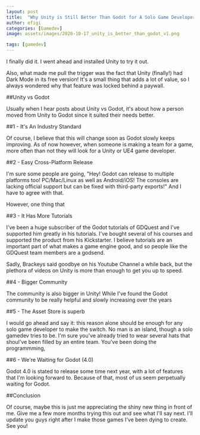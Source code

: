 ```yaml
---
layout: post
title:  "Why Unity is Still Better Than Godot for A Solo Game Developer"
author: efigi
categories: [Gamedev]
image: assets/images/2020-10-17_unity_is_better_than_godot_v1.png

tags: [gamedev]
---
```


I finally did it. I went ahead and installed Unity to try it out.

Also, what made me pull the trigger was the fact that Unity (finally!) had Dark Mode in its free version! It's a small thing that adds a lot of value, so I always wondered why that feature was locked behind a paywall.

##Unity vs Godot

Usually when I hear posts about Unity vs Godot, it's about how a person moved from Unity to Godot since it suited their needs better.

##1 - It's An Industry Standard

Of course, I believe that this will change soon as Godot slowly keeps improving. As of now however, when someone is making a team for a game, more often than not they will look for a Unity or UE4 game developer.

##2 - Easy Cross-Platform Release

I'm sure some people are going, "Hey! Godot can release to multiple platforms too! PC/Mac/Linux as well as Android/iOS! The consoles are lacking official support but can be fixed with third-party exports!" And I have to agree with that.

However, one thing that

##3 - It Has More Tutorials

I've been a huge subscriber of the Godot tutorials of GDQuest and I've supported him greatly in his tutorials. I've bought several of his courses and supported the product from his Kickstarter. I believe tutorials are an important part of what makes a game engine good, and so people like the GDQuest team members are a godsend.

Sadly, Brackeys said goodbye on his Youtube Channel a while back, but the plethora of videos on Unity is more than enough to get you up to speed.

##4 - Bigger Community

The community is also bigger in Unity! While I've found the Godot community to be really helpful and slowly increasing over the years

##5 - The Asset Store is superb

I would go ahead and say it: this reason alone should be enough for any solo game developer to make the switch. No man is an island, though a solo gamedev tries to be. I'm sure you've already tried to wear several hats that shoul've been filled by an entire team. You've been doing the programmming,

##6 - We're Waiting for Godot (4.0)

Godot 4.0 is stated to release some time next year, with a lot of features that I'm looking forward to. Because of that, most of us seem perpetually waiting for Godot.

##Conclusion

Of course, maybe this is just me appreciating the shiny new thing in front of me. Give me a few more months trying this out and see what I'll say next. I'll update you guys right after I make those games I've been dying to create. See you!
